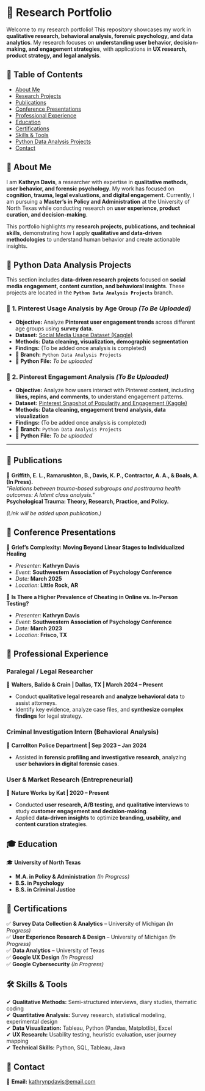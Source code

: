 # 📌 Research Portfolio  

Welcome to my research portfolio! This repository showcases my work in **qualitative research, behavioral analysis, forensic psychology, and data analytics**. My research focuses on **understanding user behavior, decision-making, and engagement strategies**, with applications in **UX research, product strategy, and legal analysis**.  

## 📖 Table of Contents  
- [About Me](#about-me)  
- [Research Projects](#research-projects)  
- [Publications](#publications)  
- [Conference Presentations](#conference-presentations)  
- [Professional Experience](#professional-experience)  
- [Education](#education)  
- [Certifications](#certifications)  
- [Skills & Tools](#skills--tools)  
- [Python Data Analysis Projects](#python-data-analysis-projects)  
- [Contact](#contact)  

## 📂 About Me  

I am **Kathryn Davis**, a researcher with expertise in **qualitative methods, user behavior, and forensic psychology**. My work has focused on **cognition, trauma, legal evaluations, and digital engagement**. Currently, I am pursuing a **Master’s in Policy and Administration** at the University of North Texas while conducting research on **user experience, product curation, and decision-making**.  

This portfolio highlights my **research projects, publications, and technical skills**, demonstrating how I apply **qualitative and data-driven methodologies** to understand human behavior and create actionable insights.  

## 📂 Python Data Analysis Projects  

This section includes **data-driven research projects** focused on **social media engagement, content curation, and behavioral insights**. These projects are located in the **`Python Data Analysis Projects`** branch.  

### 📌 **1. Pinterest Usage Analysis by Age Group** *(To Be Uploaded)*  
- **Objective:** Analyze **Pinterest user engagement trends** across different age groups using **survey data**.  
- **Dataset:** [Social Media Usage Dataset (Kaggle)](https://www.kaggle.com/datasets/bhadramohit/social-media-usage-datasetapplications)  
- **Methods:** **Data cleaning, visualization, demographic segmentation**  
- **Findings:** (To be added once analysis is completed)  
- 📂 **Branch:** `Python Data Analysis Projects`  
- 📜 **Python File:** *To be uploaded*  

### 📌 **2. Pinterest Engagement Analysis** *(To Be Uploaded)*  
- **Objective:** Analyze how users interact with Pinterest content, including **likes, repins, and comments**, to understand engagement patterns.  
- **Dataset:** [Pinterest Snapshot of Popularity and Engagement (Kaggle)](https://www.kaggle.com/datasets/oneliwickramasinghe/pinterest-snapshot-of-popularity-and-engagement)  
- **Methods:** **Data cleaning, engagement trend analysis, data visualization**  
- **Findings:** (To be added once analysis is completed)  
- 📂 **Branch:** `Python Data Analysis Projects`  
- 📜 **Python File:** *To be uploaded*  

---

## 📄 Publications  

📄 **Griffith, E. L., Ramarushton, B., Davis, K. P., Contractor, A. A., & Boals, A. (In Press).**  
*"Relations between trauma-based subgroups and posttrauma health outcomes: A latent class analysis."*  
**Psychological Trauma: Theory, Research, Practice, and Policy.**  

*(Link will be added upon publication.)*  

## 🎤 Conference Presentations  

🎤 **Grief’s Complexity: Moving Beyond Linear Stages to Individualized Healing**  
- *Presenter:* **Kathryn Davis**  
- *Event:* **Southwestern Association of Psychology Conference**  
- *Date:* **March 2025**  
- *Location:* **Little Rock, AR**  

🎤 **Is There a Higher Prevalence of Cheating in Online vs. In-Person Testing?**  
- *Presenter:* **Kathryn Davis**  
- *Event:* **Southwestern Association of Psychology Conference**  
- *Date:* **March 2023**  
- *Location:* **Frisco, TX**  

## 💼 Professional Experience  

### **Paralegal / Legal Researcher**  
📍 **Walters, Balido & Crain | Dallas, TX | March 2024 – Present**  
- Conduct **qualitative legal research** and **analyze behavioral data** to assist attorneys.  
- Identify key evidence, analyze case files, and **synthesize complex findings** for legal strategy.  

### **Criminal Investigation Intern (Behavioral Analysis)**  
📍 **Carrollton Police Department | Sep 2023 – Jan 2024**  
- Assisted in **forensic profiling and investigative research**, analyzing **user behaviors in digital forensic cases**.  

### **User & Market Research (Entrepreneurial)**  
📍 **Nature Works by Kat | 2020 – Present**  
- Conducted **user research, A/B testing, and qualitative interviews** to study **customer engagement and decision-making**.  
- Applied **data-driven insights** to optimize **branding, usability, and content curation strategies**.  

## 🎓 Education  

🎓 **University of North Texas**  
- **M.A. in Policy & Administration** *(In Progress)*  
- **B.S. in Psychology**  
- **B.S. in Criminal Justice**  

## 📜 Certifications  

✅ **Survey Data Collection & Analytics** – University of Michigan *(In Progress)*  
✅ **User Experience Research & Design** – University of Michigan *(In Progress)*  
✅ **Data Analytics** – University of Texas  
✅ **Google UX Design** *(In Progress)*  
✅ **Google Cybersecurity** *(In Progress)*  

## 🛠 Skills & Tools  

✔ **Qualitative Methods:** Semi-structured interviews, diary studies, thematic coding  
✔ **Quantitative Analysis:** Survey research, statistical modeling, experimental design  
✔ **Data Visualization:** Tableau, Python (Pandas, Matplotlib), Excel  
✔ **UX Research:** Usability testing, heuristic evaluation, user journey mapping  
✔ **Technical Skills:** Python, SQL, Tableau, Java  

## 📩 Contact  

📧 **Email:** kathrynpdavis@email.com  
